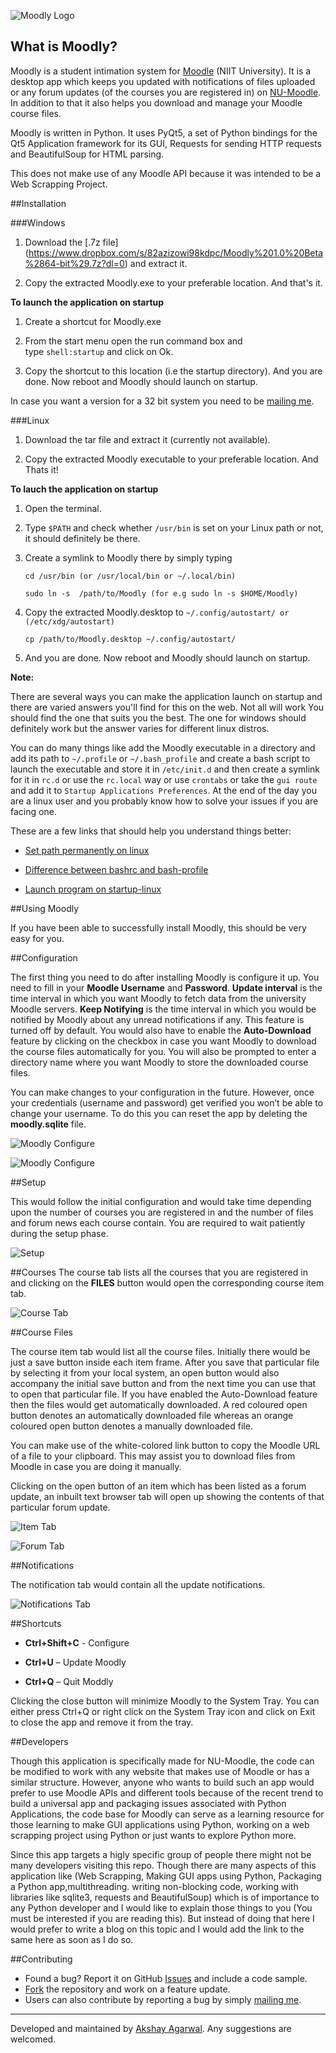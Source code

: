 
![Moodly Logo](https://github.com/AkshayAgarwal007/Moodly/blob/master/img/moodly_logo.png "Moodly Logo")

## What is Moodly?

Moodly is a student intimation system for [Moodle](https://moodle.org/) (NIIT University). It is a desktop app which keeps you updated with notifications of files uploaded or any forum updates (of the courses you are registered in) on [NU-Moodle](https://moodle.niituniversity.in/moodle/). In addition to that it also helps you download and manage your Moodle course files.

Moodly is written in Python. It uses PyQt5, a set of Python bindings for the Qt5 Application framework for its GUI, Requests for sending HTTP requests and BeautifulSoup for HTML parsing.

This does not make use of any Moodle API because it was intended to be a Web Scrapping Project.

##Installation

###Windows

1. Download the [.7z file] (https://www.dropbox.com/s/82azizowi98kdpc/Moodly%201.0%20Beta%2864-bit%29.7z?dl=0) and extract it.

2. Copy the extracted Moodly.exe to your preferable location. And that's it.

**To launch the application on startup**

1. Create a shortcut for Moodly.exe

2. From the start menu open the run command box and type `shell:startup` and click on Ok.

3. Copy the shortcut to this location (i.e the startup directory). And you are done. Now reboot and Moodly should launch on startup.

In case you want a version for a 32 bit system you need to be [mailing me](mailto:agarwal.akshay.akshay8@gmail.com).

###Linux

1. Download the tar file  and extract it (currently not available).

2. Copy the extracted Moodly executable to your preferable location. And Thats it!

**To lauch the application on startup**

1. Open the terminal.

2. Type `$PATH` and check whether `/usr/bin` is set on your Linux path or not, it should definitely be there.

3. Create a symlink to Moodly there by simply typing

   ```
   cd /usr/bin (or /usr/local/bin or ~/.local/bin)

   sudo ln -s  /path/to/Moodly (for e.g sudo ln -s $HOME/Moodly)
   ```

4. Copy the extracted Moodly.desktop to `~/.config/autostart/ or (/etc/xdg/autostart)`
   ```
   cp /path/to/Moodly.desktop ~/.config/autostart/
   ```

5. And you are done. Now reboot and Moodly should launch on startup.

**Note:**

There are several ways you can make the application launch on startup and there are varied answers you'll find for this on the web. Not all will work You should find the one that suits you the best. The one for windows should definitely work but the answer varies for different linux distros.

You can do many things like add the Moodly executable in a directory and add its path to `~/.profile` or `~/.bash_profile` and create a bash script to launch the executable and store it in `/etc/init.d` and then create a symlink for it in `rc.d` or use the `rc.local` way or use `crontabs` or take the `gui route` and add it to `Startup Applications Preferences`. At the end of the day you are a linux user and you probably know how to solve your issues if you are facing one.

These are a few links that should help you understand things better:

* [Set path permanently on linux](http://stackoverflow.com/questions/14637979/how-to-permanently-set-path-on-linux)

* [Difference between bashrc and bash-profile](http://stackoverflow.com/questions/415403/whats-the-difference-between-bashrc-bash-profile-and-environment)

* [Launch program on startup-linux](http://stackoverflow.com/questions/7221757/run-automatically-program-on-startup-under-linux-ubuntu)

##Using Moodly

If you have been able to successfully install Moodly, this should be very easy for you.

##Configuration

The first thing you need to do after installing Moodly is configure it up. You need to fill in your **Moodle Username** and **Password**. **Update interval** is the time interval in which you want Moodly to fetch data from the university Moodle servers. **Keep Notifying** is the time interval in which you would be notified by Moodly about any unread notifications if any. This feature is turned off by default. You would also have to enable the **Auto-Download** feature by clicking on the checkbox in case you want Moodly to download the course files automatically for you. You will also be prompted to enter a directory name where you want Moodly to store the downloaded course files.

You can make changes to your configuration in the future. However, once your credentials (username and password) get verified you won’t be able to change your username. To do this you can reset the app by deleting the **moodly.sqlite** file.


![Moodly Configure](https://github.com/AkshayAgarwal007/Moodly/blob/master/img/config.png "Initial Configuration")

![Moodly Configure](https://github.com/AkshayAgarwal007/Moodly/blob/master/img/config_tab.png "Changing Configurations")

##Setup

This would follow the initial configuration and would take time depending upon the number of courses you are registered in and the number of files and forum news each course contain. You are required to wait patiently during the setup phase.


![Setup](https://github.com/AkshayAgarwal007/Moodly/blob/master/img/setup.png "Setup")

##Courses
The course tab lists all the courses that you are registered in and clicking on the **FILES** button would open the corresponding course item tab.


![Course Tab](https://github.com/AkshayAgarwal007/Moodly/blob/master/img/course_tab.png "Course Tab")

##Course Files

The course item tab would list all the course files. Initially there would be just a save button inside each item frame. After you save that particular file by selecting it from your local system, an open button would also accompany the initial save button and from the next time you can use that to open that particular file. If you have enabled the Auto-Download feature then the files would get automatically downloaded. A red coloured open button denotes an automatically downloaded file whereas an orange coloured open button denotes a manually downloaded file.

You can make use of the white-colored link button to copy the Moodle URL of a file to your clipboard. This may assist you to download files from Moodle in case you are doing it manually.

Clicking on the open button of an item which has been listed as a forum update, an inbuilt text browser tab will open up showing the contents of that particular forum update.


![Item Tab](https://github.com/AkshayAgarwal007/Moodly/blob/master/img/item_tab.png "Item Tab")

![Forum Tab](https://github.com/AkshayAgarwal007/Moodly/blob/master/img/forum_tab.png "Item Tab")

##Notifications

The notification tab would contain all the update notifications.


![Notifications Tab](https://github.com/AkshayAgarwal007/Moodly/blob/master/img/notify_tab.png "Notifications Tab")

##Shortcuts

* **Ctrl+Shift+C** - Configure

* **Ctrl+U** – Update Moodly

* **Ctrl+Q** – Quit Moddly

Clicking the close button will minimize Moodly to the System Tray. You can either press Ctrl+Q or right click on the System Tray icon and click on Exit to close the app and remove it from the tray.

##Developers

Though this application is specifically made for NU-Moodle, the code can be modified to work with any website that makes use of Moodle or has a similar structure. However, anyone who wants to build such an app would prefer to use Moodle APIs and different tools because of the recent trend to build a universal app and packaging issues associated with Python Applications, the code base for Moodly can serve as a learning resource for those learning to make GUI applications using Python, working on a web scrapping project using Python or just wants to explore Python more.

Since this app targets a higly specific group of people there might not be many developers visiting this repo. Though there are many aspects of this application like (Web Scrapping, Making GUI apps using Python, Packaging a Python app,multithreading. writing non-blocking code, working with libraries like sqlite3, requests and BeautifulSoup) which is of importance to any Python developer and I would like to explain those things to you (You must be interested if you are reading this). But instead of doing that here I would prefer to write a blog on this topic and I would add the link to the same here as soon as I do so.

##Contributing

* Found a bug? Report it on GitHub [Issues](https://github.com/AkshayAgarwal007/Moodly/issues) and include a code sample.
* [Fork](https://github.com/AkshayAgarwal007/Moodly/issues#fork-destination-box) the repository and work on a feature update.
* Users can also contribute by reporting a bug by simply [mailing me](mailto:agarwal.akshay.akshay8@gmail.com).

___

Developed and maintained by [Akshay Agarwal](mailto:agarwal.akshay.akshay8@gmail.com). Any suggestions are welcomed.
